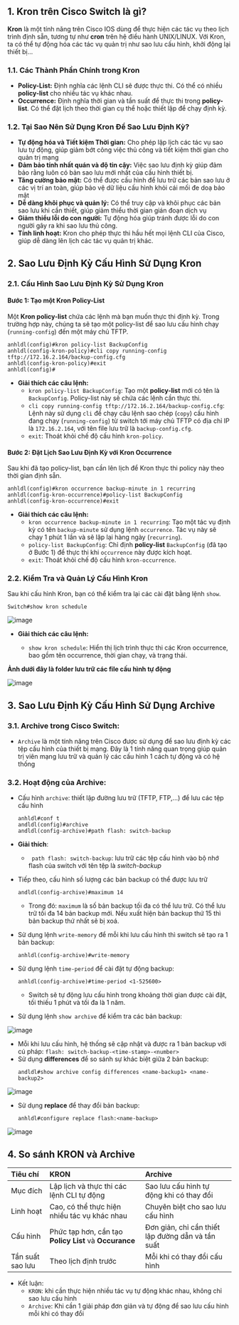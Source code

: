## 1. Kron trên Cisco Switch là gì?

**Kron** là một tính năng trên Cisco IOS dùng để thực hiện các tác vụ theo lịch trình định sẵn, tương tự như **cron** trên hệ điều hành UNIX/LINUX. Với Kron, ta có thể tự động hóa các tác vụ quản trị như sao lưu cấu hình, khởi động lại thiết bị...
### 1.1. Các Thành Phần Chính trong Kron

- **Policy-List:** Định nghĩa các lệnh CLI sẽ được thực thi. Có thể có nhiều **policy-list** cho nhiều tác vụ khác nhau.
- **Occurrence:** Định nghĩa thời gian và tần suất để thực thi trong **policy-list**. Có thể đặt lịch theo thời gian cụ thể hoặc thiết lập để chạy định kỳ.

### 1.2. Tại Sao Nên Sử Dụng Kron Để Sao Lưu Định Kỳ?

- **Tự động hóa và Tiết kiệm Thời gian:** Cho phép lập lịch các tác vụ sao lưu tự động, giúp giảm bớt công việc thủ công và tiết kiệm thời gian cho quản trị mạng
- **Đảm bảo tính nhất quán và độ tin cậy:** Việc sao lưu định kỳ giúp đảm bảo rằng luôn có bản sao lưu mới nhất của cấu hình thiết bị.
- **Tăng cường bảo mật:** Có thể được cấu hình để lưu trữ các bản sao lưu ở các vị trí an toàn, giúp bảo vệ dữ liệu cấu hình khỏi cái mối đe doạ bảo mật
- **Dễ dàng khôi phục và quản lý:** Có thể truy cập và khôi phục các bản sao lưu khi cần thiết, giúp giảm thiểu thời gian gián đoạn dịch vụ
- **Giảm thiểu lỗi do con người:** Tự động hóa giúp tránh được lỗi do con người gây ra khi sao lưu thủ công.
- **Tính linh hoạt:** Kron cho phép thực thi hầu hết mọi lệnh CLI của Cisco, giúp dễ dàng lên lịch các tác vụ quản trị khác.


## 2. Sao Lưu Định Kỳ Cấu Hình Sử Dụng Kron

### 2.1. Cấu Hình Sao Lưu Định Kỳ Sử Dụng Kron

#### Bước 1: Tạo một Kron Policy-List

Một **Kron policy-list** chứa các lệnh mà bạn muốn thực thi định kỳ. Trong trường hợp này, chúng ta sẽ tạo một policy-list để sao lưu cấu hình chạy (`running-config`) đến một máy chủ TFTP.

```shell
anhldl(config)#kron policy-list BackupConfig
anhldl(config-kron-policy)#cli copy running-config tftp://172.16.2.164/backup-config.cfg
anhldl(config-kron-policy)#exit
anhldl(config)#

```

- **Giải thích các câu lệnh:**
  - `kron policy-list BackupConfig`: Tạo một **policy-list** mới có tên là `BackupConfig`. Policy-list này sẽ chứa các lệnh cần thực thi.
  - `cli copy running-config tftp://172.16.2.164/backup-config.cfg`: Lệnh này sử dụng `cli` để chạy câu lệnh sao chép (`copy`) cấu hình đang chạy (`running-config`) từ switch tới máy chủ TFTP có địa chỉ IP là `172.16.2.164`, với tên file lưu trữ là `backup-config.cfg`.
  - `exit`: Thoát khỏi chế độ cấu hình `kron-policy`.

#### **Bước 2: Đặt Lịch Sao Lưu Định Kỳ với Kron Occurrence**

Sau khi đã tạo policy-list, bạn cần lên lịch để Kron thực thi policy này theo thời gian định sẵn.

```shell
anhldl(config)#kron occurrence backup-minute in 1 recurring
anhldl(config-kron-occurrence)#policy-list BackupConfig
anhldl(config-kron-occurrence)#exit

```

- **Giải thích các câu lệnh:**
  - `kron occurrence backup-minute in 1 recurring`: Tạo một tác vụ định kỳ có tên `backup-minute` sử dụng lệnh `occurrence`. Tác vụ này sẽ chạy 1 phút 1 lần và sẽ lặp lại hàng ngày (`recurring`).
  - `policy-list BackupConfig`: Chỉ định **policy-list** `BackupConfig` (đã tạo ở Bước 1) để thực thi khi `occurrence` này được kích hoạt. 
  - `exit`: Thoát khỏi chế độ cấu hình `kron-occurrence`.

### 2.2. Kiểm Tra và Quản Lý Cấu Hình Kron

Sau khi cấu hình Kron, bạn có thể kiểm tra lại các cài đặt bằng lệnh `show`.
```shell
Switch#show kron schedule
```
![image](https://github.com/user-attachments/assets/4540c4c3-cea0-44ca-ae7b-0bd66252b01b)

- **Giải thích các câu lệnh:**

  - `show kron schedule`: Hiển thị lịch trình thực thi các Kron occurrence, bao gồm tên occurrence, thời gian chạy, và trạng thái.
 
**Ảnh dưới đây là folder lưu trữ các  file cấu hình tự động**

![image](https://github.com/user-attachments/assets/1557c5f9-e37a-4662-99b0-475a0398d951)

## 3. Sao Lưu Định Kỳ Cấu Hình Sử Dụng Archive
### 3.1. Archive trong Cisco Switch: 
- `Archive` là một tính năng trên Cisco được sử dụng để sao lưu định kỳ các tệp cấu hình của thiết bị mạng. Đây là 1 tính năng quan trọng giúp quản trị viên mạng lưu trữ và quản lý các cấu hình 1 cách tự động và có hệ thống
### 3.2. Hoạt động của Archive: 
- Cấu hình `archive`: thiết lập đường lưu trữ (TFTP, FTP,...) để lưu các tệp cấu hình
  ```shell
  anhldl#conf t
  andldl(config)#archive
  andldl(config-archive)#path flash: switch-backup
  ```
- **Giải thích**:
  - ` path flash: switch-backup`: lưu trữ các tệp cấu hình vào bộ nhớ flash của switch với tên tệp là *switch-backup*
- Tiếp theo, cấu hình số lượng các bản backup có thể được lưu trữ
  ```shell
  andldl(config-archive)#maximum 14 
  ```
  - Trong đó: `maximum` là số bản backup tối đa có thể lưu trữ. Có thể lưu trữ tối đa 14 bản backup mới. Nếu xuất hiện bản backup thứ 15 thì bản backup thứ nhất sẽ bị xoá.
- Sử dụng lệnh `write-memory` để mỗi khi lưu cấu hình thì switch sẽ tạo ra 1 bản backup:
  
  ```shell
  anhldl(config-archive)#write-memory
  ```
- Sử dụng lệnh `time-period` để cài đặt tự động backup:
  
  ```shell
  anhldl(config-archive)#time-period <1-525600>
  ```
  - Switch sẽ tự động lưu cấu hình trong khoảng thời gian được cài đặt, tối thiếu 1 phút và tối đa là 1 năm.
- Sử dụng lệnh `show archive` để kiểm tra các bản backup:

![image](https://github.com/user-attachments/assets/c3f737ad-22bf-4dc9-a61a-0c4680861037)

- Mỗi khi lưu cấu hình, hệ thống sẽ cập nhật và được ra 1 bản backup với cú pháp: `flash: switch-backup-<time-stamp>-<number>`
- Sử dụng **differences** để so sánh sự khác biệt giữa 2 bản backup:
  ```shell
  andldl#show archive config differences <name-backup1> <name-backup2>
  ```
![image](https://github.com/user-attachments/assets/ea0f023a-220e-4055-8d80-41641fbea4fb)

- Sử dụng **replace** để thay đổi bản backup:
  ```
  anhldl#configure replace flash:<name-backup>
  ```
![image](https://github.com/user-attachments/assets/61e1be46-8f77-4a95-814e-d552de73ffe8)

## 4. So sánh KRON và Archive

|Tiêu chí|KRON|Archive|
|:---|:---|:---|
|Mục đích|Lập lịch và thực thi các lệnh CLI tự động|Sao lưu cấu hình tự động khi có thay đổi|
|Linh hoạt|Cao, có thể thực hiện nhiều tác vụ khác nhau|Chuyên biệt cho sao lưu cấu hình|
|Cấu hình|Phức tạp hơn, cần tạo **Policy List** và **Occurance**|Đơn giản, chỉ cần thiết lập đường dẫn và tần suất|
|Tần suất sao lưu|Theo lịch định trước|Mỗi khi có thay đổi cấu hình|

- Kết luận:
  - `KRON`: khi cần thực hiện nhiều tác vụ tự động khác nhau, không chỉ sao lưu cấu hình
  - `Archive`: Khi cần 1 giải pháp đơn giản và tự động để sao lưu cấu hình mỗi khi có thay đổi

